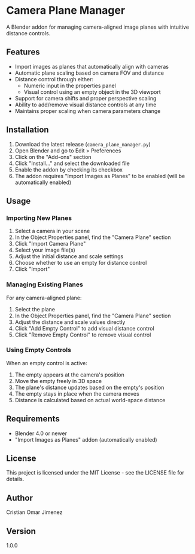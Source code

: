 # Camera Plane Manager

A Blender addon for managing camera-aligned image planes with intuitive distance controls.

## Features

- Import images as planes that automatically align with cameras
- Automatic plane scaling based on camera FOV and distance
- Distance control through either:
  - Numeric input in the properties panel
  - Visual control using an empty object in the 3D viewport
- Support for camera shifts and proper perspective scaling
- Ability to add/remove visual distance controls at any time
- Maintains proper scaling when camera parameters change

## Installation

1. Download the latest release (`camera_plane_manager.py`)
2. Open Blender and go to Edit > Preferences
3. Click on the "Add-ons" section
4. Click "Install..." and select the downloaded file
5. Enable the addon by checking its checkbox
6. The addon requires "Import Images as Planes" to be enabled (will be automatically enabled)

## Usage

### Importing New Planes

1. Select a camera in your scene
2. In the Object Properties panel, find the "Camera Plane" section
3. Click "Import Camera Plane"
4. Select your image file(s)
5. Adjust the initial distance and scale settings
6. Choose whether to use an empty for distance control
7. Click "Import"

### Managing Existing Planes

For any camera-aligned plane:
1. Select the plane
2. In the Object Properties panel, find the "Camera Plane" section
3. Adjust the distance and scale values directly
4. Click "Add Empty Control" to add visual distance control
5. Click "Remove Empty Control" to remove visual control

### Using Empty Controls

When an empty control is active:
1. The empty appears at the camera's position
2. Move the empty freely in 3D space
3. The plane's distance updates based on the empty's position
4. The empty stays in place when the camera moves
5. Distance is calculated based on actual world-space distance

## Requirements

- Blender 4.0 or newer
- "Import Images as Planes" addon (automatically enabled)

## License

This project is licensed under the MIT License - see the LICENSE file for details.

## Author

Cristian Omar Jimenez

## Version

1.0.0
